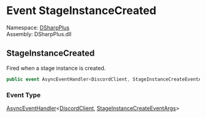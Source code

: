 # Event StageInstanceCreated

Namespace: [DSharpPlus](DSharpPlus.md)  
Assembly: DSharpPlus.dll

## <a id="DSharpPlus_DiscordClient_StageInstanceCreated"></a>StageInstanceCreated

Fired when a stage instance is created.

```csharp
public event AsyncEventHandler<DiscordClient, StageInstanceCreateEventArgs> StageInstanceCreated
```

### Event Type

[AsyncEventHandler](DSharpPlus.AsyncEvents.AsyncEventHandler\-2.md)<[DiscordClient](DSharpPlus.DiscordClient.md), [StageInstanceCreateEventArgs](DSharpPlus.EventArgs.StageInstanceCreateEventArgs.md)\>

